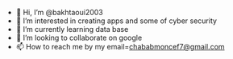 - 👋 Hi, I’m @bakhtaoui2003
- 👀 I’m interested in creating apps and some of cyber security
- 🌱 I’m currently learning data base 
- 💞️ I’m looking to collaborate on google
- 📫 How to reach me by my email=chababmoncef7@gmail.com

<!---
bakhtaoui2003/bakhtaoui2003 is a ✨ special ✨ repository because its `README.md` (this file) appears on your GitHub profile.
You can click the Preview link to take a look at your changes.
--->
